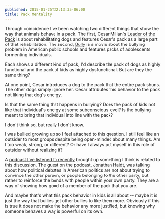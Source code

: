 ```yaml
---
published: 2015-01-25T22:13:35-06:00
title: Pack Mentality
---
```

Through coincidence I've been watching two different things that show the way that animals behave in a pack. The first, Cesar Millan's [Leader of the Pack](https://en.m.wikipedia.org/wiki/Cesar_Millan%27s_Leader_of_the_Pack) is about rehabilitating dogs and features Cesar's pack as a large part of that rehabilitation. The second, [Bully](https://en.m.wikipedia.org/wiki/Bully_(2011_film)) is a movie about the bullying problem in American public schools and features packs of adolescents tormenting individuals.

Each shows a different kind of pack, I'd describe the pack of dogs as highly functional and the pack of kids as highly dysfunctional. But are they the same thing?

At one point, Cesar introduces a dog to the pack that the entire pack shuns. The other dogs simply ignore her. Cesar attributes this behavior to the pack not liking that dog's energy.

Is that the same thing that happens in bullying? Does the pack of kids not like that individual's energy at some subconscious level? Is the bullying meant to bring that individual into line with the pack?

I don't think so, but really I don't know.

I was bullied growing up so I feel attached to this question. I still feel like an outsider to most groups despite being open-minded about many things. Am I too weak, strong, or different? Or have I always put myself in this role of outsider without realizing it?

A [podcast I've listened to recently](http://overca.st/BYAbXedFg) brought up something I think is related to this discussion. The guest on the podcast, Jonathan Haidt, was talking about how political debates in American politics are not about trying to convince the other person, or people belonging to the other party, but rather to reinforce the bonds with people within your own party. They are a way of showing how good of a member of the pack that you are.

And maybe that's what this pack behavior in kids is all about -- maybe it is just the way that bullies get other bullies to like them more. Obviously if this is true it does not make the behavior any more justified, but knowing why someone behaves a way is powerful on its own.